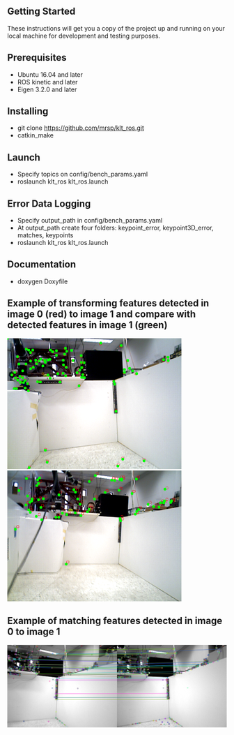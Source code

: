 ## Getting Started
These instructions will get you a copy of the project up and running on your local machine for development and testing purposes.

## Prerequisites
* Ubuntu 16.04 and later
* ROS kinetic and later
* Eigen 3.2.0 and later


## Installing
* git clone https://github.com/mrsp/klt_ros.git
* catkin_make

## Launch 
* Specify topics on config/bench_params.yaml
* roslaunch klt_ros klt_ros.launch


## Error Data Logging 
* Specify output_path in config/bench_params.yaml
* At output_path create four folders: keypoint_error, keypoint3D_error, matches, keypoints
* roslaunch klt_ros klt_ros.launch

## Documentation
* doxygen Doxyfile

## Example of transforming features detected in image 0 (red) to image 1 and compare with detected features in image 1 (green)
<p float="center">
  <img src="img/keypoints0.png" width="400" />
  <img src="img/keypoints1.png" width="400" /> 
</p>

## Example of matching features detected in image 0 to image 1 
<p float="center">
  <img src="img/strongmatches0.png" width="1000" />
</p>


